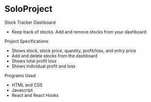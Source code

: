 # SoloProject

Stock Tracker Dashboard
- Keep track of stocks. Add and remove stocks from your dashboard

Project Specifications
- Shows stock, stock price, quantity, profit/loss, and entry price
- Add and delete stocks from the dashboard
- Shows total profit loss
- Shows individual profit and loss

Programs Used
- HTML and CSS
- Javascript
- React and React Hooks


